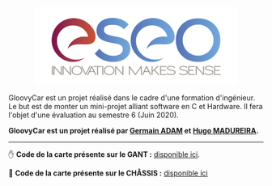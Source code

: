 <p align="center"><img src="readme/img/eseo_logo.png" width="400"></p>


GloovyCar est un projet réalisé dans le cadre d'une formation d'ingénieur.
Le but est de monter un mini-projet alliant software en C et Hardware.
Il fera l'objet d'une évaluation au semestre 6 (Juin 2020).

**GloovyCar est un projet réalisé par [Germain ADAM](https://www.linkedin.com/in/germain-adam-543a26173/) et [Hugo MADUREIRA](https://www.linkedin.com/in/hugo-madureira/).**

---

✋ **Code de la carte présente sur le GANT :** [disponible ici](https://github.com/hugoomdra/GloovyCar/tree/code-gant).

🚗 **Code de la carte présente sur le CHÂSSIS :** [disponible ici](https://github.com/hugoomdra/GloovyCar/tree/code-chassis)
